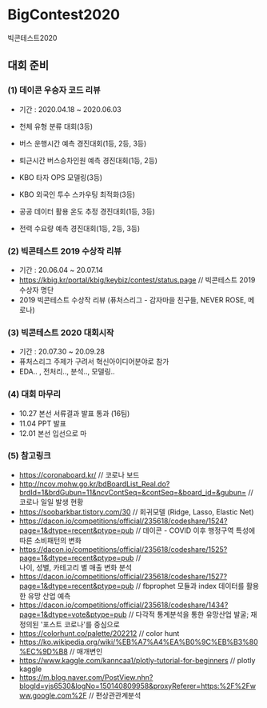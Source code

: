 # BigContest2020
빅콘테스트2020

## 대회 준비 
### (1) 데이콘 우승자 코드 리뷰
- 기간 : 2020.04.18 ~ 2020.06.03

- 천체 유형 분류 대회(3등)
- 버스 운행시간 예측 경진대회(1등, 2등, 3등)
- 퇴근시간 버스승차인원 예측 경진대회(1등, 2등)
- KBO 타자 OPS 모델링(3등)
- KBO 외국인 투수 스카우팅 최적화(3등)
- 공공 데이터 활용 온도 추정 경진대회(1등, 3등)
- 전력 수요량 예측 경진대회(1등, 2등, 3등)

### (2) 빅콘테스트 2019 수상작 리뷰
- 기간 : 20.06.04 ~ 20.07.14
- https://kbig.kr/portal/kbig/keybiz/contest/status.page // 빅콘테스트 2019 수상자 명단
- 2019 빅콘테스트 수상작 리뷰 (퓨처스리그 - 감자마을 친구들, NEVER ROSE, 메로나)

### (3) 빅콘테스트 2020 대회시작
- 기간 : 20.07.30 ~ 20.09.28
- 퓨처스리그 주제가 구려서 혁신아이디어분야로 참가
- EDA.. , 전처리.., 분석.., 모델링..

### (4) 대회 마무리
- 10.27 본선 서류결과 발표 통과 (16팀)
- 11.04 PPT 발표
- 12.01 본선 입선으로 마

### (5) 참고링크
- https://coronaboard.kr/ // 코로나 보드
- http://ncov.mohw.go.kr/bdBoardList_Real.do?brdId=1&brdGubun=11&ncvContSeq=&contSeq=&board_id=&gubun=  // 코로나 일일 발생 현황
- https://soobarkbar.tistory.com/30 // 회귀모델 (Ridge, Lasso, Elastic Net)
- https://dacon.io/competitions/official/235618/codeshare/1524?page=1&dtype=recent&ptype=pub // 데이콘 - COVID 이후 행정구역 특성에 따른 소비패턴의 변화
- https://dacon.io/competitions/official/235618/codeshare/1525?page=1&dtype=recent&ptype=pub //  
나이, 성별, 카테고리 별 매출 변화 분석
- https://dacon.io/competitions/official/235618/codeshare/1527?page=1&dtype=recent&ptype=pub // fbprophet 모듈과 index 데이터를 활용한 유망 산업 예측
- https://dacon.io/competitions/official/235618/codeshare/1434?page=1&dtype=vote&ptype=pub // 다각적 통계분석을 통한 유망산업 발굴; 재정의된 '포스트 코로나'를 중심으로
- https://colorhunt.co/palette/202212 // color hunt
- https://ko.wikipedia.org/wiki/%EB%A7%A4%EA%B0%9C%EB%B3%80%EC%9D%B8 // 매개변인
- https://www.kaggle.com/kanncaa1/plotly-tutorial-for-beginners // plotly kaggle
- https://m.blog.naver.com/PostView.nhn?blogId=yjs6530&logNo=150140809958&proxyReferer=https:%2F%2Fwww.google.com%2F // 편상관관계분석
